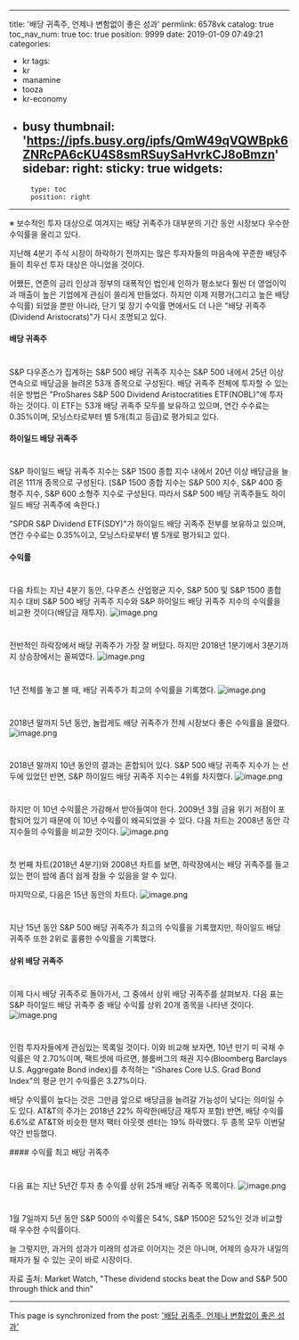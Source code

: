 
---
title: '배당 귀족주, 언제나 변함없이 좋은 성과'
permlink: 6578vk
catalog: true
toc_nav_num: true
toc: true
position: 9999
date: 2019-01-09 07:49:21
categories:
- kr
tags:
- kr
- manamine
- tooza
- kr-economy
- busy
thumbnail: 'https://ipfs.busy.org/ipfs/QmW49qVQWBpk6ZNRcPA6cKU4S8smRSuySaHvrkCJ8oBmzn'
sidebar:
    right:
        sticky: true
widgets:
    -
        type: toc
        position: right
---


※ 보수적인 투자 대상으로 여겨지는 배당 귀족주가 대부분의 기간 동안 시장보다 우수한 수익률을 올리고 있다.

지난해 4분기 주식 시장이 하락하기 전까지는 많은 투자자들의 마음속에 꾸준한 배당주들이 최우선 투자 대상은 아니었을 것이다. 

​어쨌든, 연준의 금리 인상과 정부의 대폭적인 법인세 인하가 평소보다 훨씬 더 영업이익과 매출이 높은 기업에게 관심이 쏠리게 만들었다. 하지만 이제 저평가(그리고 높은 배당 수익률) 되었을 뿐만 아니라, 단기 및 장기 수익률 면에서도 더 나은 "배당 귀족주(Dividend Aristocrats)"가 다시 조명되고 있다.

#### 배당 귀족주
#
S&P 다우존스가 집계하는 S&P 500 배당 귀족주 지수는 S&P 500 내에서 25년 이상 연속으로 배당금을 늘려온 53개 종목으로 구성된다. 배당 귀족주 전체에 투자할 수 있는 쉬운 방법은 "ProShares S&P 500 Dividend Aristocratities ETF(NOBL)"에 투자하는 것이다. 이 ETF는 53개 배당 귀족주 모두를 보유하고 있으며, 연간 수수료는 0.35%이며, 모닝스타로부터 별 5개(최고 등급)로 평가되고 있다.

#### 하이일드 배당 귀족주
#
S&P 하이일드 배당 귀족주 지수는 S&P 1500 종합 지수 내에서 20년 이상 배당금을 늘려온 111개 종목으로 구성된다. (S&P 1500 종합 지수는 S&P 500 지수, S&P 400 중형주 지수, S&P 600 소형주 지수로 구성된다. 따라서 S&P 500 배당 귀족주들도 하이일드 배당 귀족주에 속한다.)

​"SPDR S&P Dividend ETF(SDY)"가 하이일드 배당 귀족주 전부를 보유하고 있으며, 연간 수수료는 0.35%이고, 모닝스타로부터 별 5개로 평가되고 있다.

#### 수익률
#
다음 차트는 지난 4분기 동안, 다우존스 산업평균 지수, S&P 500 및 S&P 1500 종합 지수 대비 S&P 500 배당 귀족주 지수와 S&P 하이일드 배당 귀족주 지수의 수익률을 비교한 것이다(배당금 재투자). 
![image.png](https://ipfs.busy.org/ipfs/QmW49qVQWBpk6ZNRcPA6cKU4S8smRSuySaHvrkCJ8oBmzn)
#
전반적인 하락장에서 배당 귀족주가 가장 잘 버텼다. 하지만 2018년 1분기에서 3분기까지 상승장에서는 꼴찌였다.
![image.png](https://ipfs.busy.org/ipfs/QmYAgAZDVanL6sswJzLSwdVyZLnzQTrA3oipRPrXA9gwzx)
#
1년 전체를 놓고 볼 때, 배당 귀족주가 최고의 수익률을 기록했다.
![image.png](https://ipfs.busy.org/ipfs/QmQA5Taas8s3hHLUef9uMNKtGbRxeCowQz7qoXdJ3Uqsdv)
#
2018년 말까지 5년 동안, 놀랍게도 배당 귀족주가 전체 시장보다 좋은 수익률을 올렸다.
![image.png](https://ipfs.busy.org/ipfs/QmTrpRVNatAEHe49SPpzfEm7hvGW6KVnoZvNZbXQ3ezrLN)
#
2018년 말까지 10년 동안의 결과는 혼합되어 있다. S&P 500 배당 귀족주 지수가 는 선두에 있었던 반면, S&P 하이일드 배당 귀족주 지수는 4위를 차지했다.
![image.png](https://ipfs.busy.org/ipfs/Qmeqq1u1ThjUgsprm9zwsAxjTSJh4v74DVQ4xAgStF421d)
#
하지만 이 10년 수익률은 가감해서 받아들여야 한다. 2009년 3월 금융 위기 저점이 포함되어 있기 때문에 이 10년 수익률이 왜곡되었을 수 있다. 다음 차트는 2008년 동안 각 지수들의 수익률을 비교한 것이다.
![image.png](https://ipfs.busy.org/ipfs/QmRqJ2Yhghkctzt65o8GBXYVLHHBkpk9Pg26xHuNnkSWvS)
#
첫 번째 차트(2018년 4분기)와 2008년 차트를 보면, 하락장에서는 배당 귀족주를 들고 있는 편이 밤에 좀더 쉽게 잠들 수 있음을 알 수 있다.

마지막으로, 다음은 15년 동안의 차트다.
![image.png](https://ipfs.busy.org/ipfs/QmXPca8yqmzhrwY5DpaQf28hfxGHY56BD2yVwNQkHqnANx)
#

지난 15년 동안 S&P 500 배당 귀족주가 최고의 수익률을 기록했지만, 하이일드 배당 귀족주 또한 2위로 훌륭한 수익률을 기록했다. 

#### 상위 배당 귀족주
#
이제 다시 배당 귀족주로 돌아가서, 그 중에서 상위 배당 귀족주를 살펴보자. 다음 표는 S&P 하이일드 배당 귀족주 중 배당 수익률 상위 20개 종목을 나타낸 것이다.
![image.png](https://ipfs.busy.org/ipfs/QmWs4QBLNosFfPvjHr516CPbHW8Y3CqKc1ApbuMkprHV7r)
#
인컴 투자자들에게 관심있는 목록일 것이다. 이와 비교해 보자면, 10년 만기 미 국채 수익률은 약 2.70%이며, 팩트셋에 따르면, 블룸버그의 채권 지수(Bloomberg Barclays U.S. Aggregate Bond index)를 추적하는 "iShares Core U.S. Grad Bond Index"의 평균 만기 수익률은 3.27%이다. 

​배당 수익률이 높다는 것은 그만큼 앞으로 배당금을 늘려갈 가능성이 낮다는 의미일 수도 있다. AT&T의 주가는 2018년 22% 하락한(배당금 재투자 포함) 반면, 배당 수익률 6.6%로 AT&T와 비슷한 탠저 팩터 아웃렛 센터는 19% 하락했다. 두 종목 모두 이번달 약간 반등했다.

​#### 수익률 최고 배당 귀족주
#
다음 표는 지난 5년간 투자 총 수익률 상위 25개 배당 귀족주 목록이다.
![image.png](https://ipfs.busy.org/ipfs/QmQuaSfjkCeBLs2gzUsRqYgi1RwGU9Txtq3KvS5jSYB1jR)
#
1월 7일까지 5년 동안 S&P 500의 수익률은 54%, S&P 1500은 52%인 것과 비교할 때 우수한 수익률이다.

​늘 그렇지만, 과거의 성과가 미래의 성과로 이어지는 것은 아니며, 어제의 승자가 내일의 패자가 될 수 있는 곳이 바로 시장이다. 

​자료 출처: Market Watch, "These dividend stocks beat the Dow and S&P 500 through thick and thin"

- - -

This page is synchronized from the post: ['배당 귀족주, 언제나 변함없이 좋은 성과'](https://steemit.com/@pius.pius/6578vk)
